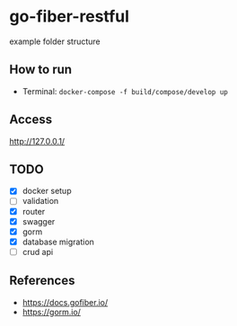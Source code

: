 # go-fiber-restful

example folder structure

## How to run
- Terminal: `docker-compose -f build/compose/develop up`

## Access
http://127.0.0.1/

## TODO
- [x] docker setup
- [ ] validation
- [x] router
- [x] swagger
- [x] gorm
- [x] database migration
- [ ] crud api

## References
- https://docs.gofiber.io/
- https://gorm.io/
